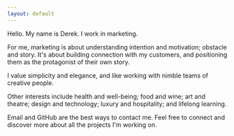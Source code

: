 ```yaml
---
layout: default
---
```


Hello. My name is Derek. I work in marketing.

For me, marketing is about understanding intention and motivation; obstacle and story. It's about building connection with my customers, and positioning them as the protagonist of their own story.

I value simplicity and elegance, and like working with nimble teams of creative people.

Other interests include health and well-being; food and wine; art and theatre; design and technology; luxury and hospitality; and lifelong learning.

Email and GitHub are the best ways to contact me. Feel free to connect and discover more about all the projects I'm working on.
